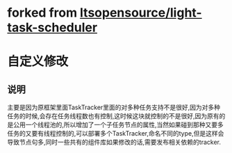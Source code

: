 
# forked from [ltsopensource/light-task-scheduler](https://github.com/ltsopensource/light-task-scheduler)
# 自定义修改
## 说明
主要是因为原框架里面TaskTracker里面的对多种任务支持不是很好,因为对多种任务的时候,会存在任务线程数也有控制,这时候这块就控制的不是很好,因为原有的是公用一个线程池的,所以增加了一个子任务节点的属性,当然如果碰到那种又要多任务的又要有线程控制的,可以部署多个TaskTracker,命名不同的type,但是这样会导致节点句多,同时一些共有的组件库如果修改的话,需要发布相关依赖的tracker.








